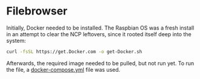 # Filebrowser
Initially, Docker needed to be installed. The Raspbian OS was a fresh install in an attempt to clear the NCP leftovers, since it rooted itself deep into the system:
```bash
curl -fsSL https://get.Docker.com -o get-Docker.sh
```

Afterwards, the required image needed to be pulled, but not run yet. To run the file, a [docker-compose.yml](docker-compose.yml) file was used.

